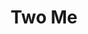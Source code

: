 ---
pid: ch505
title: Two Me
location_transcription: Hong Kong
coordinates: "[114.17026518729, 22.280074297652]"
zipcode: 
gen_neighborhood: 
neighborhood: 
outside_phl: 
age: '30'
age_range: 30-39
instagram: 
image_file_name: ch_505.jpg
proposal_transcription: 
topic: Inclusivity
topic_summary: 0, 0, 0
type: Interactive,Sculpture Statue
keywords_other: 
credit: Stacie
image_labels: 
twitter: 
facebook: 
permalink: "/monuments/ch505/"
layout: item-page
---